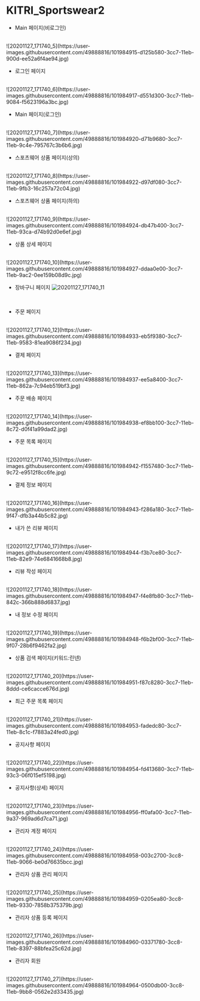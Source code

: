 # KITRI_Sportswear2

- Main 페이지(비로그인)
<br>
![20201127_171740_5](https://user-images.githubusercontent.com/49888816/101984915-d125b580-3cc7-11eb-900d-ee52a6f4ae94.jpg)
<br>
<p>
  
- 로그인 페이지
<br>
![20201127_171740_6](https://user-images.githubusercontent.com/49888816/101984917-d551d300-3cc7-11eb-9084-f5623196a3bc.jpg)
<br>
<p>
  
- Main 페이지(로그인)
<br>
![20201127_171740_7](https://user-images.githubusercontent.com/49888816/101984920-d71b9680-3cc7-11eb-9c4e-795767c3b6b6.jpg)
<br>
<p>

- 스포츠웨어 상품 페이지(상의)
<br>
![20201127_171740_8](https://user-images.githubusercontent.com/49888816/101984922-d97df080-3cc7-11eb-9fb3-16c257a72c04.jpg)
<br>
<p>

- 스포츠웨어 상품 페이지(하의)
<br>
![20201127_171740_9](https://user-images.githubusercontent.com/49888816/101984924-db47b400-3cc7-11eb-93ca-d74b92d0e6ef.jpg)
<br>
<p>

- 상품 상세 페이지
<br>
![20201127_171740_10](https://user-images.githubusercontent.com/49888816/101984927-ddaa0e00-3cc7-11eb-9ac2-0ee159b08d9c.jpg)
<br>
<p>

- 장바구니 페이지
![20201127_171740_11](https://user-images.githubusercontent.com/49888816/101984930-e8fd3980-3cc7-11eb-920c-eb13633ca68e.jpg)
<br>
<p>

- 주문 페이지
<br>
![20201127_171740_12](https://user-images.githubusercontent.com/49888816/101984933-eb5f9380-3cc7-11eb-9583-81ea9086f234.jpg)
<br>
<p>


- 결제 페이지
<br>
![20201127_171740_13](https://user-images.githubusercontent.com/49888816/101984937-ee5a8400-3cc7-11eb-862a-7c94eb519bf3.jpg)
<br>
<p>


- 주문 배송 페이지
<br>
![20201127_171740_14](https://user-images.githubusercontent.com/49888816/101984938-ef8bb100-3cc7-11eb-8c72-d0f41a99dad2.jpg)
<br>
<p>


- 주문 목록 페이지
<br>
![20201127_171740_15](https://user-images.githubusercontent.com/49888816/101984942-f1557480-3cc7-11eb-9c72-e9512f8cc6fe.jpg)
<br>
<p>


- 결제 정보 페이지
<br>
![20201127_171740_16](https://user-images.githubusercontent.com/49888816/101984943-f286a180-3cc7-11eb-9f47-dfb3a44b5c82.jpg)
<br>
<p>

- 내가 쓴 리뷰 페이지
<br>
![20201127_171740_17](https://user-images.githubusercontent.com/49888816/101984944-f3b7ce80-3cc7-11eb-82e9-74e6841668b8.jpg)
<br>
<p>


- 리뷰 작성 페이지
<br>
![20201127_171740_18](https://user-images.githubusercontent.com/49888816/101984947-f4e8fb80-3cc7-11eb-842c-366b888d6837.jpg)
<br>
<p>


- 내 정보 수정 페이지
<br>
![20201127_171740_19](https://user-images.githubusercontent.com/49888816/101984948-f6b2bf00-3cc7-11eb-9f07-28b6f9462fa2.jpg)
<br>
<p>


- 상품 검색 페이지(키워드:린넨)
<br>
![20201127_171740_20](https://user-images.githubusercontent.com/49888816/101984951-f87c8280-3cc7-11eb-8ddd-ce6cacce676d.jpg)
<br>


- 최근 주문 목록 페이지
<br>
![20201127_171740_21](https://user-images.githubusercontent.com/49888816/101984953-fadedc80-3cc7-11eb-8c1c-f7883a24fed0.jpg)
<br>


- 공지사항 페이지
<br>
![20201127_171740_22](https://user-images.githubusercontent.com/49888816/101984954-fd413680-3cc7-11eb-93c3-06f015ef5198.jpg)
<br>


- 공지사항(상세) 페이지
<br>
![20201127_171740_23](https://user-images.githubusercontent.com/49888816/101984956-ff0afa00-3cc7-11eb-9a37-969ad6d7ca71.jpg)
<br>


- 관리자 계정 페이지
<br>
![20201127_171740_24](https://user-images.githubusercontent.com/49888816/101984958-003c2700-3cc8-11eb-9066-be0d76635bcc.jpg)
<br>

- 관리자 상품 관리 페이지
<br>
![20201127_171740_25](https://user-images.githubusercontent.com/49888816/101984959-0205ea80-3cc8-11eb-9330-7858b375379b.jpg)
<br>


- 관리자 상품 등록 페이지
<br>
![20201127_171740_26](https://user-images.githubusercontent.com/49888816/101984960-03371780-3cc8-11eb-8397-88bfea25c62d.jpg)
<br>


- 관리자 회원 
<br>
![20201127_171740_27](https://user-images.githubusercontent.com/49888816/101984964-0500db00-3cc8-11eb-9bb8-0562e2d33435.jpg)
<br>


